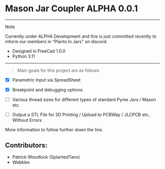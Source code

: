 # Mason Jar Coupler  ALPHA 0.0.1
---

> [!NOTE]
> Currently under ALPHA Development and this is just committed recently to inform our members in "Plants In Jars" on discord.




- Designed in FreeCad 1.0.0
- Python 3.11
---











> Main goals for this project are as follows
- [x] Parametric Input via SpreadSheet
- [x] Breakpoint and debugging options.
- [ ] Various thread sizes for different types of standard Pyrex Jars / Mason etc.
- [ ] Output a STL File for 3D Printing / Upload to PCBWay / JLCPCB etc.. Without Errors 



More information to follow further down the line.




Contributors:
---
- Patrick Woodlock (SplantedTanx)
- Webklex



